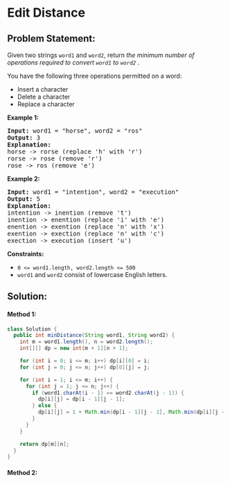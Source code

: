 # Edit Distance

## Problem Statement:

Given two strings `word1` and `word2`, return  *the minimum number of operations required to convert `word1` to `word2`* .

You have the following three operations permitted on a word:

* Insert a character
* Delete a character
* Replace a character

**Example 1:**

<pre><strong>Input:</strong> word1 = "horse", word2 = "ros"
<strong>Output:</strong> 3
<strong>Explanation:</strong> 
horse -> rorse (replace 'h' with 'r')
rorse -> rose (remove 'r')
rose -> ros (remove 'e')
</pre>

**Example 2:**

<pre><strong>Input:</strong> word1 = "intention", word2 = "execution"
<strong>Output:</strong> 5
<strong>Explanation:</strong> 
intention -> inention (remove 't')
inention -> enention (replace 'i' with 'e')
enention -> exention (replace 'n' with 'x')
exention -> exection (replace 'n' with 'c')
exection -> execution (insert 'u')
</pre>

**Constraints:**

* `0 <= word1.length, word2.length <= 500`
* `word1` and `word2` consist of lowercase English letters.

## Solution:

#### Method 1:

```java
class Solution {
  public int minDistance(String word1, String word2) {
    int m = word1.length(), n = word2.length();
    int[][] dp = new int[m + 1][n + 1];

    for (int i = 0; i <= m; i++) dp[i][0] = i;
    for (int j = 0; j <= n; j++) dp[0][j] = j;

    for (int i = 1; i <= m; i++) {
      for (int j = 1; j <= n; j++) {
        if (word1.charAt(i - 1) == word2.charAt(j - 1)) {
          dp[i][j] = dp[i - 1][j - 1];
        } else {
          dp[i][j] = 1 + Math.min(dp[i - 1][j - 1], Math.min(dp[i][j - 1], dp[i - 1][j]));
        }
      }
    }

    return dp[m][n];
  }
}
```

#### Method 2:
